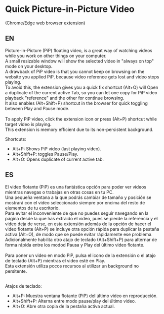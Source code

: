 # Quick Picture-in-Picture Video 
(Chrome/Edge web browser extension)

<h2>EN</h2>
<p>
Picture-in-Picture (PiP) floating video, is a great way of watching videos while you work on other things on your computer.<br>
A small resizable window will show the selected video in "always on top" mode on your desktop.<br> 
A drawback of PiP video is that you cannot keep on browsing on the website you applied PiP, because video reference gets lost and video stops playing.<br>
To avoid this, the extension gives you a quick fix shortcut (Alt+O) will Open a duplicate of the current active Tab, so you can let one copy for PiP video playback "reference" and the other for continue browsing.<br>
It also enables (Alt+Shift+P) shortcut in the browser for quick toggling between Play and Pause mode.<br>
<br>
To apply PiP video, click the extension icon or press (Alt+P) shortcut while target video is playing.<br>
This extension is memory efficient due to its non-persistent background.<br>
</p>
<p>
Shortcuts:<br> 
<ul>
 <li>Alt+P: Shows PiP video (last playing video).</li>
 <li>Alt+Shift+P: toggles Pause/Play.</li>
 <li>Alt+O: Opens duplicate of current active tab.</li>
</ul> 
</p>


<h2>ES</h2>
<p>
El video flotante (PiP) es una fantástica opción para poder ver videos mientras navegas o trabajas en otras cosas en tu PC.<br>
Una pequeña ventana a la que podrás cambiar de tamaño y posición se mostrará con el video seleccionado siempre por encima del resto de elementos de tu escritorio.<br>
Para evitar el inconveniente de que no puedes seguir navegando en la página desde la que has extraido el video, pues se pierde la referencia y el video deja de verse, en esta extensión además de la opción de hacer el video flotante (Alt+P) se incluye otra opción rápida para duplicar la pestaña activa (Alt+O), de modo que se puede evitar rápidamente ese problema.<br>
Adicionalmente habilita otro atajo de teclado (Alt+Shift+P) para alternar de forma rápida entre los modod Pausa y Play del último video flotante.<br>
<br>
Para poner un video en modo PiP, pulsa el icono de la extensión o el atajo de teclado (Alt+P) mientras el video esté en Play.<br>
Esta extensión utiliza pocos recursos al utilizar un background no persitente.<br>
<br>
</p> 
<p>
 Atajos de teclado: 
<ul> 
 <li>Alt+P: Muestra ventana flotante (PiP) del último video en reproducción.</li>
 <li>Alt+Shift+P: Alterna entre modo pause/play del último video.</li>
 <li>Alt+O: Abre otra copia de la pestaña activa actual.</li>
</ul>
</p>
